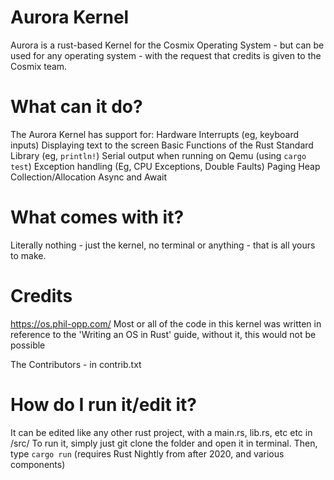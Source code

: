 # Aurora Kernel
Aurora is a rust-based Kernel for the Cosmix Operating System - but can be used for any operating system - with the request that credits is given to the Cosmix team.

# What can it do?
The Aurora Kernel has support for:
Hardware Interrupts (eg, keyboard inputs)
Displaying text to the screen
Basic Functions of the Rust Standard Library (eg, `println!`)
Serial output when running on Qemu (using `cargo test`)
Exception handling (Eg, CPU Exceptions, Double Faults)
Paging
Heap Collection/Allocation
Async and Await

# What comes with it?
Literally nothing - just the kernel, no terminal or anything - that is all yours to make.

# Credits
https://os.phil-opp.com/
Most or all of the code in this kernel was written in reference to the 'Writing an OS in Rust' guide, without it, this would not be possible

The Contributors - in contrib.txt

# How do I run it/edit it?
It can be edited like any other rust project, with a main.rs, lib.rs, etc etc in /src/
To run it, simply just git clone the folder and open it in terminal. Then, type `cargo run` (requires Rust Nightly from after 2020, and various components)
